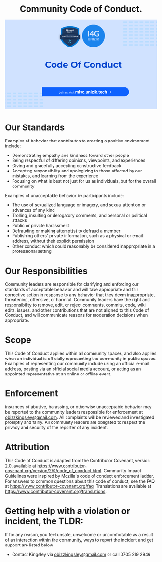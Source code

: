 <h1 align="center"> Community Code of Conduct. </h1>

<p align="center">
  <img src="codeoc.png">
</p>

# Our Standards
Examples of behavior that contributes to creating a positive environment include:
+ Demonstrating empathy and kindness toward other people
+ Being respectful of differing opinions, viewpoints, and experiences
+ Giving and gracefully accepting constructive feedback
+ Accepting responsibility and apologizing to those affected by our mistakes, and learning from the experience
+ Focusing on what is best not just for us as individuals, but for the overall community


Examples of unacceptable behavior by participants include:
+ The use of sexualized language or imagery, and sexual attention or advances of any kind
+ Trolling, insulting or derogatory comments, and personal or political attacks
+ Public or private harassment
+ Defrauding or making attempt(s) to defraud a member
+ Publishing others' private information, such as a physical or email address, without their explicit permission
+ Other conduct which could reasonably be considered inappropriate in a professional setting


# Our Responsibilities
Community leaders are responsible for clarifying and enforcing our standards of acceptable behavior and will take appropriate and fair corrective action in response to any behavior that they deem inappropriate, threatening, offensive, or harmful.
Community leaders have the right and responsibility to remove, edit, or reject comments, commits, code, wiki edits, issues, and other contributions that are not aligned to this Code of Conduct, and will communicate reasons for moderation decisions when appropriate.

# Scope
This Code of Conduct applies within all community spaces, and also applies when an individual is officially representing the community in public spaces. Examples of representing our community include using an official e-mail address, posting via an official social media account, or acting as an appointed representative at an online or offline event.

# Enforcement
Instances of abusive, harassing, or otherwise unacceptable behavior may be reported to the community leaders responsible for enforcement at obizzkingsley@gmail.com. All complaints will be reviewed and investigated promptly and fairly.
All community leaders are obligated to respect the privacy and security of the reporter of any incident.

# Attribution
This Code of Conduct is adapted from the Contributor Covenant, version 2.0, available at https://www.contributor-covenant.org/version/2/0/code_of_conduct.html.
Community Impact Guidelines were inspired by Mozilla's code of conduct enforcement ladder.
For answers to common questions about this code of conduct, see the FAQ at https://www.contributor-covenant.org/faq. Translations are available at https://www.contributor-covenant.org/translations.

# Getting help with a violation or incident, the TLDR:
If for any reason, you feel unsafe, unwelcome or uncomfortable as a result of an interaction within the community, ways to report the incident and get support are listed below
+ Contact Kingsley via obizzkingsley@gmail.com or call 0705 219 2946

